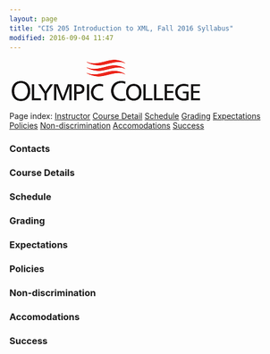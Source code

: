 ```yaml
---
layout: page
title: "CIS 205 Introduction to XML, Fall 2016 Syllabus"
modified: 2016-09-04 11:47
---
```


[![OC logo](images/OClogo.png)](http://www.olympic.edu)

Page index: [Instructor](#contacts) [Course Detail](#course-detail) [Schedule](schedule)
[Grading](#grading) [Expectations](#expectations) [Policies](#policies) 
[Non-discrimination](non-discrimination) [Accomodations](accomodations) [Success](success)

### Contacts

### Course Details

### Schedule

### Grading

### Expectations

### Policies

### Non-discrimination

### Accomodations

### Success


